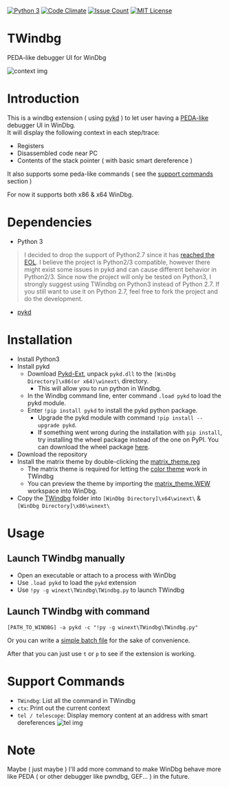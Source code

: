 [![Python 3](https://img.shields.io/badge/Python-3-green.svg)](https://github.com/bruce30262/TWindbg/)
[![Code Climate](https://codeclimate.com/github/bruce30262/TWindbg/badges/gpa.svg)](https://codeclimate.com/github/bruce30262/TWindbg)
[![Issue Count](https://codeclimate.com/github/bruce30262/TWindbg/badges/issue_count.svg)](https://codeclimate.com/github/bruce30262/TWindbg)
[![MIT License](https://img.shields.io/badge/license-MIT-blue.svg)](http://choosealicense.com/licenses/mit/)


# TWindbg
PEDA-like debugger UI for WinDbg

![context img](/img/context.PNG?raw=true)

# Introduction
This is a windbg extension ( using [pykd](https://githomelab.ru/pykd/pykd) ) to let user having a [PEDA-like](https://github.com/longld/peda) debugger UI in WinDbg.  
It will display the following context in each step/trace:  
- Registers
- Disassembled code near PC
- Contents of the stack pointer ( with basic smart dereference )  

It also supports some peda-like commands ( see the [support commands](#support-commands) section )

For now it supports both x86 & x64 WinDbg.

# Dependencies
* Python 3  

> I decided to drop the support of Python2.7 since it has [reached the EOL](https://www.python.org/doc/sunset-python-2/). I believe the project is Python2/3 compatible, however there might exist some issues in pykd and can cause different behavior in Python2/3. Since now the project will only be tested on Python3, I strongly suggest using TWindbg on Python3 instead of Python 2.7. If you still want to use it on Python 2.7, feel free to fork the project and do the development.

* [pykd](https://githomelab.ru/pykd/pykd)

# Installation
* Install Python3  
* Install pykd  
    - Download [Pykd-Ext](https://githomelab.ru/pykd/pykd-ext/-/wikis/Downloads), unpack `pykd.dll` to the `[WinDbg Directory]\x86(or x64)\winext\` directory.  
        + This will allow you to run python in Windbg.  
    - In the Windbg command line, enter command `.load pykd` to load the pykd module.  
    - Enter `!pip install pykd` to install the pykd python package.  
        + Upgrade the pykd module with command `!pip install --upgrade pykd`.  
        + If something went wrong during the installation with `pip install`, try installing the wheel package instead of the one on PyPI. You can download the wheel package [here](https://githomelab.ru/pykd/pykd/-/wikis/All%20Releases).
* Download the repository
* Install the matrix theme by double-clicking the [matrix_theme.reg](/matrix_theme.reg)
  - The matrix theme is required for letting the [color theme](/TWindbg/color.py) work in TWindbg
  - You can preview the theme by importing the [matrix_theme.WEW](/matrix_theme.WEW) workspace into WinDbg.
* Copy the [TWindbg](/TWindbg) folder into `[WinDbg Directory]\x64\winext\` & `[WinDbg Directory]\x86\winext\`

# Usage
## Launch TWindbg manually
* Open an executable or attach to a process with WinDbg
* Use `.load pykd` to load the `pykd` extension
* Use `!py -g winext\TWindbg\TWindbg.py` to launch TWindbg

## Launch TWindbg with command
```
[PATH_TO_WINDBG] -a pykd -c "!py -g winext\TWindbg\TWindbg.py"
```
Or you can write a [simple batch file](/batch/TWindbg_x64.bat) for the sake of convenience.

After that you can just use `t` or `p` to see if the extension is working.

# Support Commands
* `TWindbg`: List all the command in TWindbg
* `ctx`: Print out the current context
* `tel / telescope`: Display memory content at an address with smart dereferences
![tel img](/img/tel.PNG?raw=true)

# Note
Maybe ( just maybe ) I'll add more command to make WinDbg behave more like PEDA ( or other debugger like pwndbg, GEF... ) in the future.
